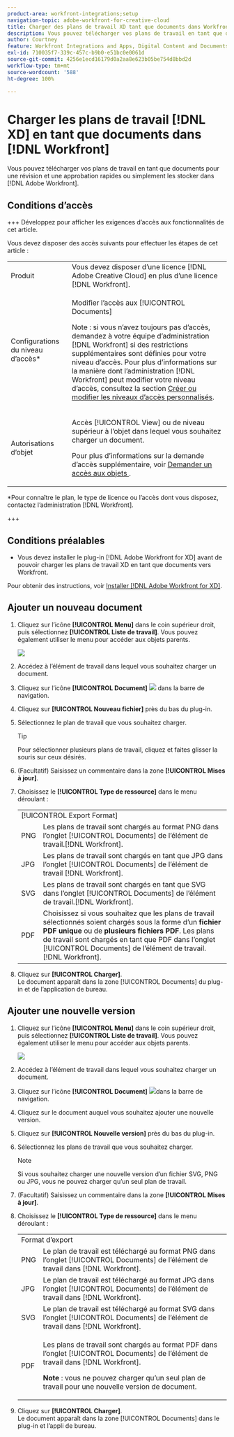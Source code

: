 ```yaml
---
product-area: workfront-integrations;setup
navigation-topic: adobe-workfront-for-creative-cloud
title: Charger des plans de travail XD tant que documents dans Workfront
description: Vous pouvez télécharger vos plans de travail en tant que documents pour une révision et une approbation rapides ou simplement les stocker dans Adobe Workfront.
author: Courtney
feature: Workfront Integrations and Apps, Digital Content and Documents
exl-id: 710035f7-339c-457c-b9b0-e51bc0e0061d
source-git-commit: 4256e1ecd16179d0a2aa8e623b05be754d8bbd2d
workflow-type: tm+mt
source-wordcount: '588'
ht-degree: 100%

---
```



# Charger les plans de travail [!DNL XD] en tant que documents dans [!DNL Workfront]

Vous pouvez télécharger vos plans de travail en tant que documents pour une révision et une approbation rapides ou simplement les stocker dans [!DNL Adobe Workfront].

## Conditions d’accès

+++ Développez pour afficher les exigences d’accès aux fonctionnalités de cet article.

Vous devez disposer des accès suivants pour effectuer les étapes de cet article :

<table style="table-layout:auto"> 
 <col> 
 <col> 
 <tbody> 
  <tr> 
   <!-- <td role="rowheader">[!DNL Adobe Workfront] plan*</td> 
   <td> <p>[!UICONTROL Pro] or higher</p> </td> 
  </tr> 
  <tr data-mc-conditions=""> 
   <td role="rowheader">[!DNL Adobe Workfront] license*</td> 
   <td> <p>[!UICONTROL Work] or [!UICONTROL Plan]</p> </td> 
  </tr> 
  <tr> -->
   <td role="rowheader">Produit</td> 
   <td>Vous devez disposer d’une licence [!DNL Adobe Creative Cloud] en plus d’une licence [!DNL Workfront].</td> 
  </tr> 
  <tr> 
   <td role="rowheader">Configurations du niveau d’accès*</td> 
   <td> <p>Modifier l’accès aux [!UICONTROL Documents]</p> <p>Note : si vous n’avez toujours pas d’accès, demandez à votre équipe d’administration [!DNL Workfront] si des restrictions supplémentaires sont définies pour votre niveau d’accès. Pour plus d’informations sur la manière dont l’administration [!DNL Workfront] peut modifier votre niveau d’accès, consultez la section <a href="../../administration-and-setup/add-users/configure-and-grant-access/create-modify-access-levels.md" class="MCXref xref">Créer ou modifier les niveaux d’accès personnalisés</a>.</p> </td> 
  </tr> 
  <tr> 
   <td role="rowheader">Autorisations d’objet</td> 
   <td> <p>Accès [!UICONTROL View] ou de niveau supérieur à l’objet dans lequel vous souhaitez charger un document.</p> <p>Pour plus d’informations sur la demande d’accès supplémentaire, voir <a href="../../workfront-basics/grant-and-request-access-to-objects/request-access.md" class="MCXref xref">Demander un accès aux objets </a>.</p> </td> 
  </tr> 
 </tbody> 
</table>

&#42;Pour connaître le plan, le type de licence ou l’accès dont vous disposez, contactez l’administration [!DNL Workfront].

+++

## Conditions préalables

* Vous devez installer le plug-in [!DNL Adobe Workfront for XD] avant de pouvoir charger les plans de travail XD en tant que documents vers Workfront.

Pour obtenir des instructions, voir [Installer [!DNL Adobe Workfront for XD]](/help/quicksilver/workfront-integrations-and-apps/adobe-workfront-for-creative-cloud/wf-adobe-xd-install.md).

## Ajouter un nouveau document

1. Cliquez sur l’icône **[!UICONTROL Menu]** dans le coin supérieur droit, puis sélectionnez **[!UICONTROL Liste de travail]**. Vous pouvez également utiliser le menu pour accéder aux objets parents.

   ![](assets/menu-350x440.png)

1. Accédez à l’élément de travail dans lequel vous souhaitez charger un document.
1. Cliquez sur l’icône **[!UICONTROL Document]** ![](assets/documents.png) dans la barre de navigation.

1. Cliquez sur **[!UICONTROL Nouveau fichier]** près du bas du plug-in.
1. Sélectionnez le plan de travail que vous souhaitez charger.

   >[!TIP]
   >
   >Pour sélectionner plusieurs plans de travail, cliquez et faites glisser la souris sur ceux désirés.
1. (Facultatif) Saisissez un commentaire dans la zone **[!UICONTROL Mises à jour]**.
1. Choisissez le **[!UICONTROL Type de ressource]** dans le menu déroulant :

   <table style="table-layout:auto">
    <col>
    <col>
    <tbody>
     <tr>
      <td colspan="2" role="rowheader">[!UICONTROL Export Format]</td>
     </tr>
     <tr>
      <td role="rowheader">PNG</td>
      <td>Les plans de travail sont chargés au format PNG dans l’onglet [!UICONTROL Documents] de l’élément de travail.[!DNL Workfront]. </td>
     </tr>
     <tr>
      <td role="rowheader">JPG</td>
      <td>Les plans de travail sont chargés en tant que JPG dans l’onglet [!UICONTROL Documents] de l’élément de travail [!DNL Workfront]. <br></td>
     </tr>
     <tr>
      <td role="rowheader">SVG</td>
      <td>Les plans de travail sont chargés en tant que SVG dans l’onglet [!UICONTROL Documents] de l’élément de travail.[!DNL Workfront]. </td>
     </tr>
     <tr>
      <td role="rowheader">PDF</td>
      <td>Choisissez si vous souhaitez que les plans de travail sélectionnés soient chargés sous la forme d’un <strong>fichier PDF unique</strong> ou de <strong>plusieurs fichiers PDF</strong>. Les plans de travail sont chargés en tant que PDF dans l’onglet [!UICONTROL Documents] de l’élément de travail.[!DNL Workfront].</td>
     </tr>
    </tbody>
   </table>


1. Cliquez sur **[!UICONTROL Charger]**.\
   Le document apparaît dans la zone [!UICONTROL Documents] du plug-in et de l’application de bureau.

## Ajouter une nouvelle version

1. Cliquez sur l’icône **[!UICONTROL Menu]** dans le coin supérieur droit, puis sélectionnez **[!UICONTROL Liste de travail]**. Vous pouvez également utiliser le menu pour accéder aux objets parents.

   ![](assets/menu-350x440.png)

1. Accédez à l’élément de travail dans lequel vous souhaitez charger un document.
1. Cliquez sur l’icône **[!UICONTROL Document]** ![](assets/documents.png)dans la barre de navigation.

1. Cliquez sur le document auquel vous souhaitez ajouter une nouvelle version.
1. Cliquez sur **[!UICONTROL Nouvelle version]** près du bas du plug-in.
1. Sélectionnez les plans de travail que vous souhaitez charger.

   >[!NOTE]
   >
   >Si vous souhaitez charger une nouvelle version d’un fichier SVG, PNG ou JPG, vous ne pouvez charger qu’un seul plan de travail.

1. (Facultatif) Saisissez un commentaire dans la zone **[!UICONTROL Mises à jour]**.

1. Choisissez le **[!UICONTROL Type de ressource]** dans le menu déroulant :

   <table style="table-layout:auto">
    <col>
    <col>
    <tbody>
     <tr>
      <td colspan="2" role="rowheader">Format d’export</td>
     </tr>
     <tr>
      <td role="rowheader">PNG</td>
      <td>Le plan de travail est téléchargé au format PNG dans l’onglet [!UICONTROL Documents] de l’élément de travail dans [!DNL Workfront]. </td>
     </tr>
     <tr>
      <td role="rowheader">JPG</td>
      <td>Le plan de travail est téléchargé au format JPG dans l’onglet [!UICONTROL Documents] de l’élément de travail dans [!DNL Workfront]. <br></td>
     </tr>
     <tr>
      <td role="rowheader">SVG</td>
      <td>Le plan de travail est téléchargé au format SVG dans l’onglet [!UICONTROL Documents] de l’élément de travail dans [!DNL Workfront]. </td>
     </tr>
     <tr>
      <td role="rowheader">PDF</td>
      <td><p>Les plans de travail sont chargés au format PDF dans l’onglet [!UICONTROL Documents] de l’élément de travail dans [!DNL Workfront].</p>
      <p><strong>Note</strong> : vous ne pouvez charger qu’un seul plan de travail pour une nouvelle version de document.</p>
      </td>
     </tr>
    </tbody>
   </table>

1. Cliquez sur **[!UICONTROL Charger]**.\
   Le document apparaît dans la zone [!UICONTROL Documents] dans le plug-in et l’appli de bureau.
